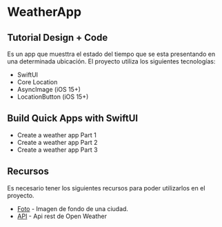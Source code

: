 # WeatherApp
## Tutorial Design + Code

Es un app que muesttra el estado del tiempo que se esta presentando en una determinada ubicación. El proyecto utiliza los siguientes tecnologías:

- SwiftUI
- Core Location
- AsyncImage (iOS 15+)
- LocationButton (iOS 15+)

## Build Quick Apps with SwiftUI

- Create a weather app Part 1
- Create a weather app Part 2
- Create a weather app Part 3

## Recursos

Es necesario tener los siguientes recursos para poder utilizarlos en el proyecto.

- [Foto](https://pixabay.com/es/vectors/ciudad-paisaje-urbano-edificio-4791269/) - Imagen de fondo de una ciudad.
- [API](https://openweathermap.org/current) - Api rest de Open Weather

